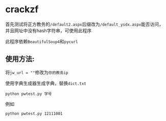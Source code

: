crackzf
=======
首先测试将正方教务的`/default2.aspx`后缀改为`/default_ysdx.aspx`能否访问，并且网址中没有hash字符串，可使用此程序

此程序依赖`BeautifulSoup4`和`pycurl`

## 使用方法:


将`jw_url = ""`修改为`你的教务ip`

使用字典生成器生成字典，替换`dict.txt`


`python pwtest.py 学号`

例如

`python pwtest.py 12111001`

